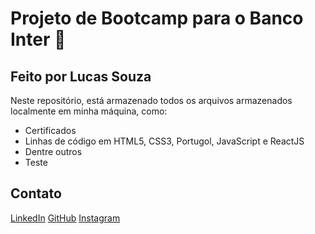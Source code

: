 ﻿# Projeto de Bootcamp para o Banco Inter :orange_book:
## Feito por Lucas Souza

Neste repositório, está armazenado todos os arquivos armazenados localmente em minha máquina, como:
- Certificados
- Linhas de código em HTML5, CSS3, Portugol, JavaScript e ReactJS
- Dentre outros
- Teste

## Contato
[LinkedIn](https://www.linkedin.com/in/lucas-silva-souza/)
[GitHub](https://github.com/lucassilvasouza)
[Instagram](https://www.instagram.com/dss_lucas/)

